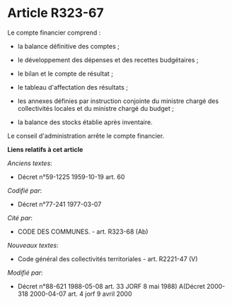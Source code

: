 # Article R323-67

Le compte financier comprend :

- la balance définitive des comptes ;

- le développement des dépenses et des recettes budgétaires ;

- le bilan et le compte de résultat ;

- le tableau d'affectation des résultats ;

- les annexes définies par instruction conjointe du ministre chargé des collectivités locales et du ministre chargé du
budget ;

- la balance des stocks établie après inventaire.

Le conseil d'administration arrête le compte financier.

**Liens relatifs à cet article**

_Anciens textes_:

  - Décret n°59-1225 1959-10-19 art. 60

_Codifié par_:

  - Décret n°77-241 1977-03-07

_Cité par_:

  - CODE DES COMMUNES. - art. R323-68 (Ab)

_Nouveaux textes_:

  - Code général des collectivités territoriales - art. R2221-47 (V)

_Modifié par_:

  - Décret n°88-621 1988-05-08 art. 33 JORF 8 mai 1988) A(Décret 2000-318 2000-04-07 art. 4 jorf 9 avril 2000
